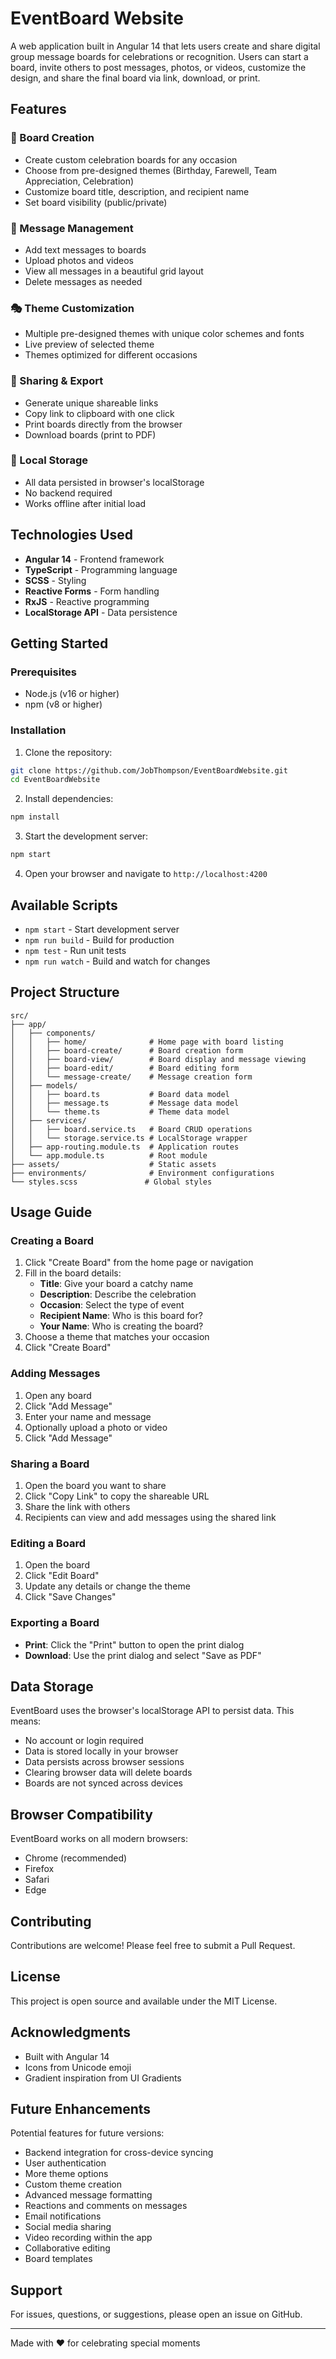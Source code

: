 # EventBoard Website

A web application built in Angular 14 that lets users create and share digital group message boards for celebrations or recognition. Users can start a board, invite others to post messages, photos, or videos, customize the design, and share the final board via link, download, or print.

## Features

### 🎨 Board Creation
- Create custom celebration boards for any occasion
- Choose from pre-designed themes (Birthday, Farewell, Team Appreciation, Celebration)
- Customize board title, description, and recipient name
- Set board visibility (public/private)

### 💬 Message Management
- Add text messages to boards
- Upload photos and videos
- View all messages in a beautiful grid layout
- Delete messages as needed

### 🎭 Theme Customization
- Multiple pre-designed themes with unique color schemes and fonts
- Live preview of selected theme
- Themes optimized for different occasions

### 🔗 Sharing & Export
- Generate unique shareable links
- Copy link to clipboard with one click
- Print boards directly from the browser
- Download boards (print to PDF)

### 💾 Local Storage
- All data persisted in browser's localStorage
- No backend required
- Works offline after initial load

## Technologies Used

- **Angular 14** - Frontend framework
- **TypeScript** - Programming language
- **SCSS** - Styling
- **Reactive Forms** - Form handling
- **RxJS** - Reactive programming
- **LocalStorage API** - Data persistence

## Getting Started

### Prerequisites
- Node.js (v16 or higher)
- npm (v8 or higher)

### Installation

1. Clone the repository:
```bash
git clone https://github.com/JobThompson/EventBoardWebsite.git
cd EventBoardWebsite
```

2. Install dependencies:
```bash
npm install
```

3. Start the development server:
```bash
npm start
```

4. Open your browser and navigate to `http://localhost:4200`

## Available Scripts

- `npm start` - Start development server
- `npm run build` - Build for production
- `npm test` - Run unit tests
- `npm run watch` - Build and watch for changes

## Project Structure

```
src/
├── app/
│   ├── components/
│   │   ├── home/              # Home page with board listing
│   │   ├── board-create/      # Board creation form
│   │   ├── board-view/        # Board display and message viewing
│   │   ├── board-edit/        # Board editing form
│   │   └── message-create/    # Message creation form
│   ├── models/
│   │   ├── board.ts           # Board data model
│   │   ├── message.ts         # Message data model
│   │   └── theme.ts           # Theme data model
│   ├── services/
│   │   ├── board.service.ts   # Board CRUD operations
│   │   └── storage.service.ts # LocalStorage wrapper
│   ├── app-routing.module.ts  # Application routes
│   └── app.module.ts          # Root module
├── assets/                    # Static assets
├── environments/              # Environment configurations
└── styles.scss               # Global styles
```

## Usage Guide

### Creating a Board

1. Click "Create Board" from the home page or navigation
2. Fill in the board details:
   - **Title**: Give your board a catchy name
   - **Description**: Describe the celebration
   - **Occasion**: Select the type of event
   - **Recipient Name**: Who is this board for?
   - **Your Name**: Who is creating the board?
3. Choose a theme that matches your occasion
4. Click "Create Board"

### Adding Messages

1. Open any board
2. Click "Add Message"
3. Enter your name and message
4. Optionally upload a photo or video
5. Click "Add Message"

### Sharing a Board

1. Open the board you want to share
2. Click "Copy Link" to copy the shareable URL
3. Share the link with others
4. Recipients can view and add messages using the shared link

### Editing a Board

1. Open the board
2. Click "Edit Board"
3. Update any details or change the theme
4. Click "Save Changes"

### Exporting a Board

- **Print**: Click the "Print" button to open the print dialog
- **Download**: Use the print dialog and select "Save as PDF"

## Data Storage

EventBoard uses the browser's localStorage API to persist data. This means:
- No account or login required
- Data is stored locally in your browser
- Data persists across browser sessions
- Clearing browser data will delete boards
- Boards are not synced across devices

## Browser Compatibility

EventBoard works on all modern browsers:
- Chrome (recommended)
- Firefox
- Safari
- Edge

## Contributing

Contributions are welcome! Please feel free to submit a Pull Request.

## License

This project is open source and available under the MIT License.

## Acknowledgments

- Built with Angular 14
- Icons from Unicode emoji
- Gradient inspiration from UI Gradients

## Future Enhancements

Potential features for future versions:
- Backend integration for cross-device syncing
- User authentication
- More theme options
- Custom theme creation
- Advanced message formatting
- Reactions and comments on messages
- Email notifications
- Social media sharing
- Video recording within the app
- Collaborative editing
- Board templates

## Support

For issues, questions, or suggestions, please open an issue on GitHub.

---

Made with ❤️ for celebrating special moments
